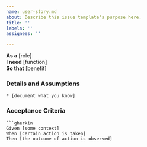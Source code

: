 ```yaml
---
name: user-story.md
about: Describe this issue template's purpose here.
title: ''
labels: ''
assignees: ''

---
```


**As a** [role]  
**I need** [function]  
**So that** [benefit]  

### Details and Assumptions
    * [document what you know]      
### Acceptance Criteria     
    ```gherkin
    Given [some context]
    When [certain action is taken]
    Then [the outcome of action is observed]
